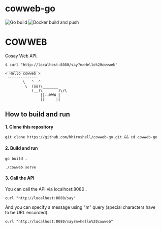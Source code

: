 cowweb-go
===

![Go build](https://github.com/hhiroshell/cowweb-go/workflows/Go%20build/badge.svg)
![Docker build and push](https://github.com/hhiroshell/cowweb-go/workflows/Docker%20build%20and%20push/badge.svg)

COWWEB
======
Cosay Web API.

```
$ curl "http://localhost:8080/say?m=Hello%20cowweb"
 ______________
< Hello cowweb >
 --------------
        \   ^__^
         \  (oo)\_______
            (__)\       )\/\
                ||--WWW |
                ||     ||
```

How to build and run
--------------------

#### 1. Clone this repository

```
git clone https://github.com/hhiroshell/cowweb-go.git && cd cowweb-go
```

#### 2. Build and run

```
go build .
```
```
./cowweb serve
```

#### 3. Call the API
You can call the API via localhost:8080 .

```
curl "http://localhost:8080/say"
```

And you can specify a message using "m" query (special characters have to be URL encorded).

```
curl "http://localhost:8080/say?m=hello%20cowweb"
```

